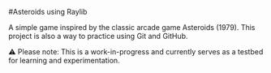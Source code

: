 #Asteroids using Raylib

A simple game inspired by the classic arcade game Asteroids (1979).
This project is also a way to practice using Git and GitHub.

⚠️ Please note: This is a work-in-progress and currently serves as a testbed for learning and experimentation.
